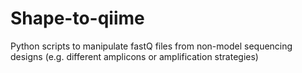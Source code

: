 Shape-to-qiime
==============

Python scripts to manipulate fastQ files from non-model sequencing designs (e.g. different amplicons or amplification strategies)

